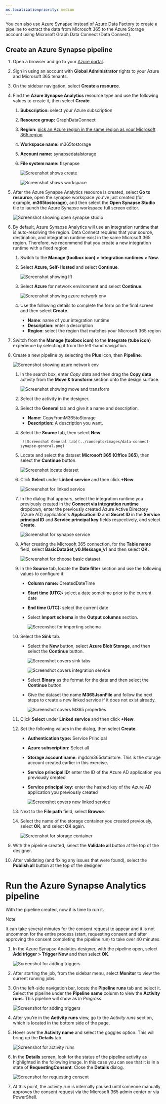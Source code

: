 ```yaml
---
ms.localizationpriority: medium
---
```


<!-- markdownlint-disable MD002 MD041 -->

You can also use Azure Synapse instead of Azure Data Factory to create a pipeline to extract the data from Microsoft 365 to the Azure Storage account using Microsoft Graph Data Connect (Data Connect).

## Create an Azure Synapse pipeline

1. Open a browser and go to your [Azure portal](https://portal.azure.com/#home).

1. Sign in using an account with **Global Administrator** rights to your Azure and Microsoft 365 tenants.

1. On the sidebar navigation, select **Create a resource**.

1. Find the **Azure Synapse Analytics** resource type and use the following values to create it, then select **Create**.
    1. **Subscription:** select your Azure subscription
    1. **Resource group:** GraphDataConnect
    1. **Region:** [pick an Azure region in the same region as your Microsoft 365 region](/graph/data-connect-datasets#regions)
    1. **Workspace name:** m365tostorage
    1. **Account name:** synapsedatalstorage
    1. **File system name:** flsynapse

        ![Screenshot shows create](../concepts/images/data-connect-synapse-create.png)

        ![Screenshot shows workspace](../concepts/images/data-connect-synapse-workspace.png)

1. After the Azure Synapse Analytics resource is created, select **Go to resource**, open the synapse workspace you've just created (for example, **m365tostorage**), and then select the **Open Synapse Studio** tile to launch the Azure Synapse workspace full screen editor.

    ![Screenshot showing open synapse studio](../concepts/images/azure-synapse-studio-tile.png)

1. By default, Azure Synapse Analytics will use an integration runtime that is auto-resolving the region. Data Connect requires that your source, destination, and integration runtime exist in the same Microsoft 365 region. Therefore, we recommend that you create a new integration runtime with a fixed region.

    1. Switch to the **Manage (toolbox icon) > Integration runtimes > New**.

    1. Select **Azure, Self-Hosted** and select **Continue**.

        ![Screenshot showing IR](../concepts/images/data-connect-synapse-IR.png)

    1. Select **Azure** for network environment and select **Continue**.

        ![Screenshot showing azure network env](../concepts/images/data-connect-synapse-azure.png)

    1. Use the following details to complete the form on the final screen and then select **Create**.
        - **Name**: name of your integration runtime
        - **Description**: enter a description
        - **Region**: select the region that matches your Microsoft 365 region

1. Switch from the **Manage (toolbox icon)** to the **Integrate (tube icon)** experience by selecting it from the left-hand navigation.

1. Create a new pipeline by selecting the **Plus** icon, then **Pipeline**.

    ![Screenshot showing azure network env](../concepts/images/data-connect-synapse-pipeline.png)

    1. In the search box, enter *Copy data* and then drag the **Copy data** activity from the **Move & transform** section onto the design surface.

        ![Screenshot showing move and transform](../concepts/images/data-connect-synapse-move-transform.png)

    1. Select the activity in the designer.

    1. Select the **General** tab and give it a name and description.
        - **Name:** CopyFromM365toStorage
        - **Description:** A description you want.

    1. Select the **Source** tab, then select **New**.

            ![Screenshot General tab](../concepts/images/data-connect-synapse-general.png)

    1. Locate and select the dataset **Microsoft 365 (Office 365)**, then select the **Continue** button.

        ![Screenshot locate dataset](../concepts/images/data-connect-synapse-locate-dataset.png)

    1. Click **Select** under **Linked service** and then click **+New**.

        ![Screenshot for linked service](../concepts/images/data-connect-synapse-linked-service.png)

    1. In the dialog that appears, select the integration runtime you previously created in the **Connect via integration runtime** dropdown, enter the previously created Azure Active Directory (Azure AD) application's **Application ID** and **Secret ID** in the **Service principal ID** and **Service principal key** fields respectively, and select **Create**.

        ![Screenshot for synapse service](../concepts/images/data-connect-synapse-service-id.png)

    1. After creating the Microsoft 365 connection, for the **Table name** field, select **BasicDataSet_v0.Message_v1** and then select **OK**.

        ![Screenshot for choose basic dataset](../concepts/images/data-connect-synapse-basic-dataset-choose.png)

    1. In the **Source** tab, locate the **Date filter** section and use the following values to configure it.
        - **Column name:** CreatedDateTime
        - **Start time (UTC):** select a date sometime prior to the current date
        - **End time (UTC):** select the current date
        - Select **Import schema** in the **Output columns** section.

            ![Screenshot for importing schema](../concepts/images/data-connect-synapse-import-schema.png)

    1. Select the **Sink** tab.
        - Select the **New** button, select **Azure Blob Storage**, and then select the **Continue** button.

            ![Screenshot covers sink tabs](../concepts/images/data-connect-synapse-sink.png)

            ![Screenshot covers integration service](../concepts/images/data-connect-synapse-integration-service.png)

        - Select **Binary** as the format for the data and then select the **Continue** button.
        - Give the dataset the name **M365JsonFile** and follow the next steps to create a new linked service if it does not exist already.

            ![Screenshot covers M365 properties](../concepts/images/data-connect-synapse-set-properties.png)

    1. Click **Select** under **Linked service** and then click **+New**.
    1. Set the following values in the dialog, then select **Create**.
        - **Authentication type:** Service Principal
        - **Azure subscription:** Select all
        - **Storage account name:** mgdcm365datastore. This is the storage account created earlier in this exercise.
        - **Service principal ID:** enter the ID of the Azure AD application you previously created
        - **Service principal key:** enter the hashed key of the Azure AD application you previously created

            ![Screenshot covers new linked service](../concepts/images/data-connect-synapse-new-linked-service.png)

    1. Next to the **File path** field, select **Browse**.

    1. Select the name of the storage container you created previously, select **OK**, and select **OK** again.

        ![Screenshot for storage container](../concepts/images/data-connect-synapse-storage.png)

1. With the pipeline created, select the **Validate all** button at the top of the designer.

1. After validating (and fixing any issues that were found), select the **Publish all** button at the top of the designer.

# Run the Azure Synapse Analytics pipeline

With the pipeline created, now it is time to run it.

> [!NOTE]
> It can take several minutes for the consent request to appear and it is not uncommon for the entire process (start, requesting consent and after approving the consent completing the pipeline run) to take over 40 minutes.

1. In the Azure Synapse Analytics designer, with the pipeline open, select **Add trigger > Trigger Now** and then select **OK**.

    ![Screenshot for adding triggers](../concepts/images/data-connect-synapse-trigger.png)

1. After starting the job, from the sidebar menu, select **Monitor** to view the current running jobs.

1. On the left-side navigation bar, locate the **Pipeline runs** tab and select it. Select the pipeline under the **Pipeline name** column to view the **Activity runs**. This pipeline will show as _In Progress_.

    ![Screenshot for adding triggers](../concepts/images/data-connect-synapse-pipeline-runs.png)

1. After you're in the **Activity runs** view, go to the _Activity runs_ section, which is located in the bottom side of the page.

1. Hover over the **Activity name** and select the goggles option. This will bring up the **Details** tab.

    ![Screenshot for activity runs](../concepts/images/data-connect-synapse-activity-run.png)

1. In the **Details** screen, look for the status of the pipeline activity as highlighted in the following image. In this case you can see that it is in a state of **RequestingConsent**. Close the **Details** dialog.

    ![Screenshot for requesting consent](../concepts/images/data-connect-synapse-accept-request.png)

1. At this point, the activity run is internally paused until someone manually approves the consent request via the Microsoft 365 admin center or via PowerShell.
